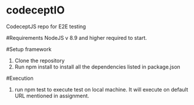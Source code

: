 # codeceptIO
CodeceptJS repo for E2E testing 

#Requirements
NodeJS v 8.9 and higher required to start.

#Setup framework
1. Clone the repository 
2. Run npm install to install all the dependencies listed in package.json

#Execution 
1. run npm test to execute test on local machine. It will execute on default URL mentioned in assignment. 
